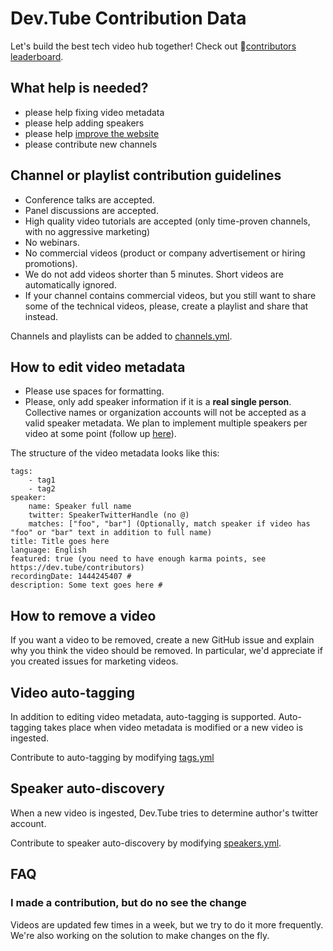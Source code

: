 
# Dev.Tube Contribution Data

Let's build the best tech video hub together! Check out 🥇[contributors leaderboard](https://dev.tube/contributors).

## What help is needed?

* please help fixing video metadata
* please help adding speakers
* please help [improve the website](https://github.com/watch-devtube/web/issues)
* please contribute new channels

## Channel or playlist contribution guidelines

* Conference talks are accepted.
* Panel discussions are accepted.
* High quality video tutorials are accepted (only time-proven channels, with no aggressive marketing)
* No webinars.
* No commercial videos (product or company advertisement or hiring promotions).
* We do not add videos shorter than 5 minutes. Short videos are automatically ignored.
* If your channel contains commercial videos, but you still want to share some of the technical videos, please, create a playlist and share that instead.

Channels and playlists can be added to [channels.yml](https://github.com/watch-devtube/contrib/edit/master/channels.yml).

## How to edit video metadata

* Please use spaces for formatting.
* Please, only add speaker information if it is a **real single person**. Collective names or organization accounts will not be accepted as a valid speaker metadata. We plan to implement multiple speakers per video at some point (follow up [here](https://github.com/watch-devtube/web/issues/50)). 

The structure of the video metadata looks like this:

```
tags:
    - tag1
    - tag2
speaker:
    name: Speaker full name
    twitter: SpeakerTwitterHandle (no @)
    matches: ["foo", "bar"] (Optionally, match speaker if video has "foo" or "bar" text in addition to full name)
title: Title goes here
language: English
featured: true (you need to have enough karma points, see https://dev.tube/contributors)
recordingDate: 1444245407 # 
description: Some text goes here #
```

## How to remove a video

If you want a video to be removed, create a new GitHub issue and explain why you think the video should be removed. In particular, we'd appreciate if you created issues for marketing videos.

## Video auto-tagging

In addition to editing video metadata, auto-tagging is supported. Auto-tagging takes place when video metadata is modified or a new video is ingested.

Contribute to auto-tagging by modifying [tags.yml](https://github.com/watch-devtube/contrib/edit/master/tags.yml)

## Speaker auto-discovery

When a new video is ingested, Dev.Tube tries to determine author's twitter account.

Contribute to speaker auto-discovery by modifying [speakers.yml](https://github.com/watch-devtube/contrib/edit/master/speakers.yml).

## FAQ

### I made a contribution, but do no see the change
Videos are updated few times in a week, but we try to do it more frequently. We're also working on the solution to make changes on the fly.

